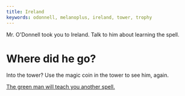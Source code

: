 ```yaml
---
title: Ireland
keywords: odonnell, melanoplus, ireland, tower, trophy
---
```


Mr. O'Donnell took you to Ireland. Talk to him about learning the spell.

# Where did he go?
Into the tower? Use the magic coin in the tower to see him, again.

[The green man will teach you another spell.](spell.md)
